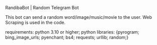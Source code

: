 RandibaBot | Random Telegram Bot

This bot can send a random word/image/music/movie to the user.
Web Scraping is used in the code.

requirements:
  python 3.10 or higher;
  python libraries:
    {pyrogram;
    bing_image_urls;
    pyenchant;
    bs4;
    requests;
    urllib;
    random;}
